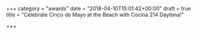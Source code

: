 +++
category = "awards"
date = "2018-04-10T15:01:42+00:00"
draft = true
title = "Celebrate Cinco de Mayo at the Beach with Cocina 214 Daytona!"

+++
